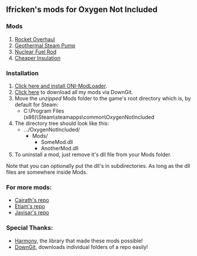 
## lfricken's mods for Oxygen Not Included

### Mods
1. [Rocket Overhaul](/Mods/RocketOverhaul.md)
2. [Geothermal Steam Pump](/Mods/BuildableSteamGeyser.md)
3. [Nuclear Fuel Rod](/Mods/RadiumFuelRod.md)
4. [Cheaper Insulation](/Mods/CheaperInsulator.md)

### Installation
1. [Click here and install ONI-ModLoader](https://github.com/javisar/ONI-Modloader#quick-start).
2. [Click here](https://minhaskamal.github.io/DownGit/#/home?url=https://github.com/lfricken/oni-mods/tree/master/Mods) to download all my mods via DownGit.
3. Move the _unzipped_ Mods folder to the game's root directory which is, by default for Steam: 
    * C:\Program Files (x86)\Steam\steamapps\common\OxygenNotIncluded
4. The directory tree should look like this:
    * .../OxygenNotIncluded/
        * Mods/
            * SomeMod.dll
            * AnotherMod.dll
5. To uninstall a mod, just remove it's dll file from your Mods folder.

Note that you can optionally put the dll's in subdirectories. As long as the dll files are somewhere inside Mods.

### For more mods:
* [Cairath's repo](https://github.com/Cairath/ONI-Mods)
* [Etiam's repo](https://github.com/EtiamNullam/Etiam-ONI-Modpack)
* [Javisar's repo](https://github.com/javisar/ONI-Modloader-Mods)

### Special Thanks:
* [Harmony](https://github.com/pardeike/Harmony), the library that made these mods possible!
* [DownGit](https://minhaskamal.github.io/DownGit/#/home?), downloads individual folders of a repo easily!


